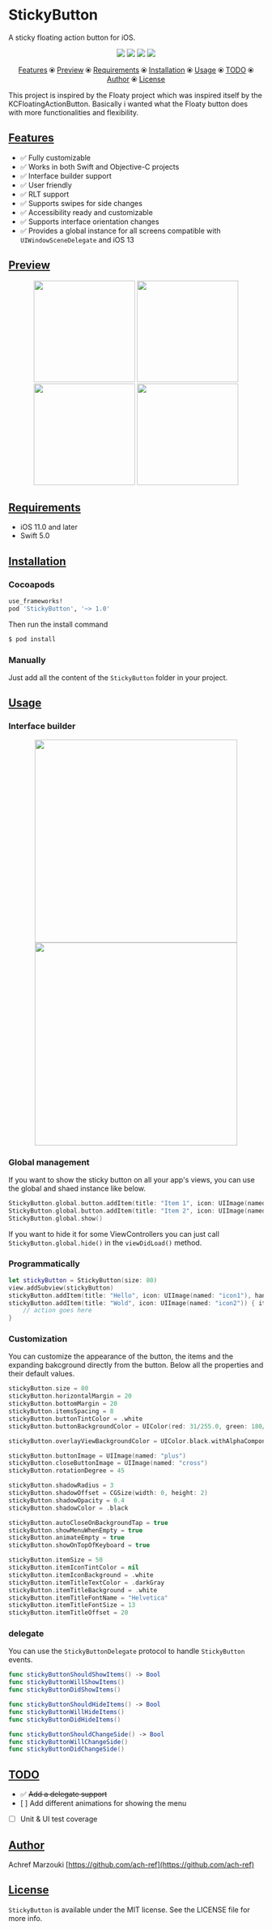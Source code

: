 # StickyButton
A sticky floating action button for iOS.<br/>

<p align="center">
    <a href="#"><img src="https://img.shields.io/badge/Swift-5.0-orange" /></a>
    <a href="https://cocoapods.org/pods/StickyButton"><img src="https://img.shields.io/cocoapods/v/StickyButton" /></a>
    <a href="https://cocoapods.org/pods/StickyButton"><img src="https://img.shields.io/cocoapods/p/StickyButton" /></a>
    <a href="https://cocoapods.org/pods/StickyButton"><img src="https://img.shields.io/cocoapods/l/StickyButton" /></a>
</p>

<p align="center">
    <a href="#features">Features</a> ⦿ 
    <a href="#preview">Preview</a> ⦿ 
    <a href="#requirements">Requirements</a> ⦿ 
    <a href="#installation">Installation</a> ⦿ 
    <a href="#usage">Usage</a> ⦿ 
    <a href="#todo">TODO</a> ⦿ 
    <a href="#author">Author</a> ⦿ 
    <a href="#license">License</a>
</p>

This project is inspired by the Floaty project which was inspired itself by the KCFloatingActionButton. Basically i wanted what the Floaty button does with more functionalities and flexibility.

## [Features](#features)

* ✅ Fully customizable
* ✅ Works in both Swift and Objective-C projects
* ✅ Interface builder support
* ✅ User friendly
* ✅ RLT support
* ✅ Supports swipes for side changes
* ✅ Accessibility ready and customizable
* ✅ Supports interface orientation changes
* ✅ Provides a global instance for all screens compatible with `UIWindowSceneDelegate` and iOS 13

## [Preview](#preview)

<p align="center">
    <img src="https://raw.githubusercontent.com/ach-ref/StickyButton/master/Resources/demo1.gif" width="200" />
    <img src="https://raw.githubusercontent.com/ach-ref/StickyButton/master/Resources/demo2.gif" width="200" />
    <img src="https://raw.githubusercontent.com/ach-ref/StickyButton/master/Resources/demo3.gif" width="200" />
    <img src="https://raw.githubusercontent.com/ach-ref/StickyButton/master/Resources/demo4.gif" width="200" />
</p>

## [Requirements](#requirements)

* iOS 11.0 and later
* Swift 5.0

## [Installation](#installation)

### Cocoapods

```ruby
use_frameworks!
pod 'StickyButton', '~> 1.0'
```
Then run the install command

```bash
$ pod install
```

### Manually

Just add all the content of the `StickyButton` folder in your project.

## [Usage](#usage)

### Interface builder

<p align="center">
    <img src="https://raw.githubusercontent.com/ach-ref/StickyButton/master/Resources/storyboard.gif" height="400" />
    <img src="https://raw.githubusercontent.com/ach-ref/StickyButton/master/Resources/xcode-inspector.png" height="400" />
</p>

### Global management

If you want to show the sticky button on all your app's views, you can use the global and shaed instance like below.

```swift
StickyButton.global.button.addItem(title: "Item 1", icon: UIImage(named: "icon"), handler: nil)
StickyButton.global.button.addItem(title: "Item 2", icon: UIImage(named: "icon"), handler: nil)
StickyButton.global.show()
```

If you want to hide it for some ViewControllers you can just call `StickyButton.global.hide()` in the `viewDidLoad()` method.

### Programmatically

```swift
let stickyButton = StickyButton(size: 80)
view.addSubview(stickyButton)
stickyButton.addItem(title: "Hello", icon: UIImage(named: "icon1"), handler: nil)
stickyButton.addItem(title: "Wold", icon: UIImage(named: "icon2")) { item in
    // action goes here
}
```

### Customization

You can customize the appearance of the button, the items and the expanding bakcground directly from the button. Below all the properties and their default values.

```swift
stickyButton.size = 80
stickyButton.horizontalMargin = 20
stickyButton.bottomMargin = 20
stickyButton.itemsSpacing = 8
stickyButton.buttonTintColor = .white
stickyButton.buttonBackgroundColor = UIColor(red: 31/255.0, green: 180/255.0, blue: 246/255.0, alpha: 1)

stickyButton.overlayViewBackgroundColor = UIColor.black.withAlphaComponent(0.5)

stickyButton.buttonImage = UIImage(named: "plus")
stickyButton.closeButtonImage = UIImage(named: "cross")
stickyButton.rotationDegree = 45

stickyButton.shadowRadius = 3
stickyButton.shadowOffset = CGSize(width: 0, height: 2)
stickyButton.shadowOpacity = 0.4
stickyButton.shadowColor = .black

stickyButton.autoCloseOnBackgroundTap = true
stickyButton.showMenuWhenEmpty = true
stickyButton.animateEmpty = true
stickyButton.showOnTopOfKeyboard = true

stickyButton.itemSize = 50
stickyButton.itemIconTintColor = nil
stickyButton.itemIconBackground = .white
stickyButton.itemTitleTextColor = .darkGray
stickyButton.itemTitleBackground = .white
stickyButton.itemTitleFontName = "Helvetica"
stickyButton.itemTitleFontSize = 13
stickyButton.itemTitleOffset = 20
```

### delegate

You can use the `StickyButtonDelegate` protocol to handle `StickyButton` events.

```swift
func stickyButtonShouldShowItems() -> Bool
func stickyButtonWillShowItems()
func stickyButtonDidShowItems()

func stickyButtonShouldHideItems() -> Bool
func stickyButtonWillHideItems()
func stickyButtonDidHideItems()

func stickyButtonShouldChangeSide() -> Bool
func stickyButtonWillChangeSide()
func stickyButtonDidChangeSide()
```

## [TODO](#todo)

* ✅ ~~Add a delegate support~~
* [ ] Add different animations for showing the menu
* [ ] Unit & UI test coverage

## [Author](#author)

Achref Marzouki [https://github.com/ach-ref](https://github.com/ach-ref)

## [License](#license)

`StickyButton` is available under the MIT license. See the LICENSE file for more info.
